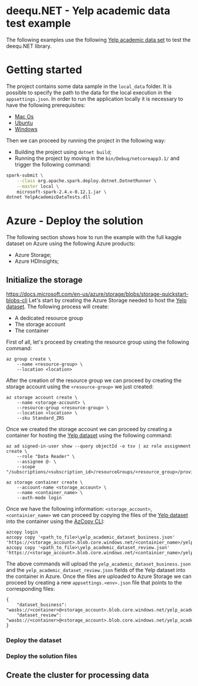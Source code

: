 # deequ.NET - Yelp academic data test example

The following examples use the following [Yelp academic data set](https://www.kaggle.com/yelp-dataset/yelp-dataset) to test the deequ.NET library.

# Getting started

The project contains some data sample in the `local_data` folder.
It is possible to specify the path to the data for the local execution in the `appsettings.json`.
In order to run the application locally it is necessary to have the following prerequisites:

- [Mac Os](https://github.com/dotnet/spark/blob/master/docs/getting-started/macos-instructions.md#pre-requisites)
- [Ubuntu](https://github.com/dotnet/spark/blob/master/docs/getting-started/ubuntu-instructions.md#pre-requisites)
- [Windows]((https://github.com/dotnet/spark/blob/master/docs/getting-started/windows-instructions.md#pre-requisites))

Then we can proceed by running the project in the following way:

- Building the project using `dotnet build`;
- Running the project by moving in the `bin/Debug/netcoreapp3.1/` and trigger the following command:
```bash
spark-submit \
    --class org.apache.spark.deploy.dotnet.DotnetRunner \
    --master local \
    microsoft-spark-2.4.x-0.12.1.jar \
dotnet YelpAcademicDataTests.dll
```

# Azure - Deploy the solution

The following section shows how to run the example with the full kaggle dataset on Azure using the following Azure products:

- Azure Storage;
- Azure HDInsights;

## Initialize the storage

https://docs.microsoft.com/en-us/azure/storage/blobs/storage-quickstart-blobs-cli
Let's start by creating the Azure Storage needed to host the [Yelp dataset](https://www.kaggle.com/yelp-dataset/yelp-dataset).
The following process will create:
- A dedicated resource group
- The storage account
- The container

First of all, let's proceed by creating the resource group using the following command:

```
az group create \
    --name <resource-group> \
    --location <location>
```
After the creation of the resource group we can proceed by creating the storage account using the `<resource-group>` we just created:
```
az storage account create \
    --name <storage-account> \
    --resource-group <resource-group> \
    --location <location> \
    --sku Standard_ZRS
```
Once we created the storage account we can proceed by creating a container for hosting the [Yelp dataset](https://www.kaggle.com/yelp-dataset/yelp-dataset) using the following command:


```
az ad signed-in-user show --query objectId -o tsv | az role assignment create \
    --role "Data Reader" \
    --assignee @- \
    --scope "/subscriptions/<subscription_id>/resourceGroups/<resource_group>/providers/Microsoft.Storage/storageAccounts/<storage_account>"

az storage container create \
    --account-name <storage_account> \
    --name <container_name> \
    --auth-mode login
```

Once we have the following information: `<storage_account>`, `<containier_name>` we can proceed by copying the files of the [Yelp dataset](https://www.kaggle.com/yelp-dataset/yelp-dataset) into the container
using the [AzCopy CLI](https://docs.microsoft.com/en-us/azure/storage/common/storage-use-azcopy-v10):

```
azcopy login
azcopy copy '<path_to_file>\yelp_academic_dataset_business.json' 'https://<storage_account>.blob.core.windows.net/<containier_name>/yelp_academic_dataset_business.json'
azcopy copy '<path_to_file>\yelp_academic_dataset_review.json' 'https://<storage_account>.blob.core.windows.net/<containier_name>/yelp_academic_dataset_review.json'
```
The above commands will upload the `yelp_academic_dataset_business.json` and the `yelp_academic_dataset_review.json` fields of the Yelp dataset into the container in Azure.
Once the files are uploaded to Azure Storage we can proceed by creating a new `appsettings.<env>.json` file that points to the corresponding files:

```
{
    "dataset_business": "wasbs://<container>@<storage_account>.blob.core.windows.net/yelp_academic_dataset_review.json",
    "dataset_review": "wasbs://<container>@<storage_account>.blob.core.windows.net/yelp_academic_dataset_business.json"
}
```


### Deploy the dataset
### Deploy the solution files

## Create the cluster for processing data

